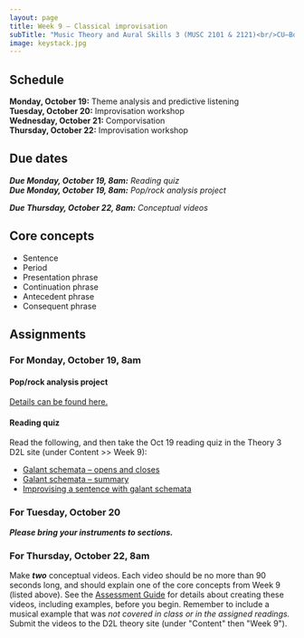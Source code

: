 ```yaml
---
layout: page
title: Week 9 – Classical improvisation
subTitle: "Music Theory and Aural Skills 3 (MUSC 2101 & 2121)<br/>CU–Boulder, Fall 2015<br/>Kris Shaffer, Ph.D. – coordinator"
image: keystack.jpg
---
```


## Schedule

**Monday, October 19:** Theme analysis and predictive listening  
**Tuesday, October 20:** Improvisation workshop  
**Wednesday, October 21:** Comporvisation  
**Thursday, October 22:** Improvisation workshop

## Due dates

***Due Monday, October 19, 8am:*** *Reading quiz*  
***Due Monday, October 19, 8am:*** *Pop/rock analysis project*  

***Due Thursday, October 22, 8am:*** *Conceptual videos*  



## Core concepts

- Sentence  
- Period  
- Presentation phrase  
- Continuation phrase  
- Antecedent phrase  
- Consequent phrase  


## Assignments

### For Monday, October 19, 8am

#### Pop/rock analysis project

[Details can be found here.](/popRockProject/)

#### Reading quiz

Read the following, and then take the Oct 19 reading quiz in the Theory 3 D2L site (under Content >> Week 9):

- [Galant schemata – opens and closes](http://openmusictheory.com/schemataOpensAndCloses)  
- [Galant schemata – summary](http://openmusictheory.com/schemataSummary.html)  
- [Improvising a sentence with galant schemata](http://openmusictheory.com/schemata-improv.html)  


### For Tuesday, October 20

***Please bring your instruments to sections.***


### For Thursday, October 22, 8am

Make ***two*** conceptual videos. Each video should be no more than 90 seconds long, and should explain one of the core concepts from Week 9 (listed above). See the [Assessment Guide](/assessments/) for details about creating these videos, including examples, before you begin. Remember to include a musical example that was *not covered in class or in the assigned readings.* Submit the videos to the D2L theory site (under "Content" then "Week 9").


